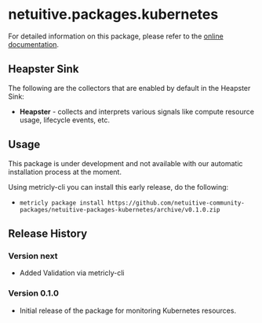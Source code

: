 # netuitive.packages.kubernetes

For detailed information on this package, please refer to the [online documentation](https://help.netuitive.com/Content/Integrations/kubernetes.htm).

## Heapster Sink
The following are the collectors that are enabled by default in the Heapster Sink:

 - **Heapster** - collects and interprets various signals like compute resource usage, lifecycle events, etc.

## Usage
This package is under development and not available with our automatic installation process at the moment.  

Using metricly-cli you can install this early release, do the following:
- `metricly package install https://github.com/netuitive-community-packages/netuitive-packages-kubernetes/archive/v0.1.0.zip`

## Release History

### Version next

* Added Validation via metricly-cli

### Version 0.1.0

* Initial release of the package for monitoring Kubernetes resources.
